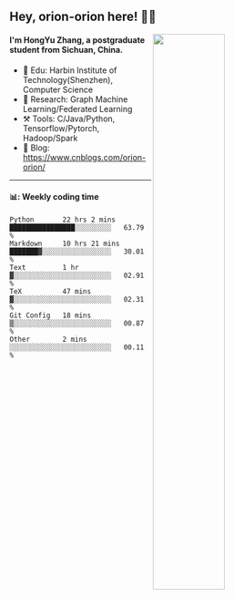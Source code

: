 <!--
 * @Descripttion: 
 * @Version: 1.0
 * @Author: ZhangHongYu
 * @Date: 2022-03-13 11:15:04
 * @LastEditors: ZhangHongYu
 * @LastEditTime: 2022-07-03 11:09:30
-->
## Hey, orion-orion here! 👋🏻


<img align="right" src="https://github-readme-stats.vercel.app/api?username=orion-orion&show_icons=true&hide_border=true" width="50%">




#### I'm HongYu Zhang, a postgraduate student from Sichuan, China.
- 🏫 Edu: Harbin Institute of Technology(Shenzhen), Computer Science
- 🔭 Research: Graph Machine Learning/Federated Learning
- ⚒️ Tools: C/Java/Python, Tensorflow/Pytorch, Hadoop/Spark
- 📒 Blog: https://www.cnblogs.com/orion-orion/ 
___
#### 📊: Weekly coding time 
<!--START_SECTION:waka-->

```text
Python       22 hrs 2 mins   ████████████████░░░░░░░░░   63.79 %
Markdown     10 hrs 21 mins  ███████▓░░░░░░░░░░░░░░░░░   30.01 %
Text         1 hr            ▓░░░░░░░░░░░░░░░░░░░░░░░░   02.91 %
TeX          47 mins         ▓░░░░░░░░░░░░░░░░░░░░░░░░   02.31 %
Git Config   18 mins         ▒░░░░░░░░░░░░░░░░░░░░░░░░   00.87 %
Other        2 mins          ░░░░░░░░░░░░░░░░░░░░░░░░░   00.11 %
```

<!--END_SECTION:waka-->














